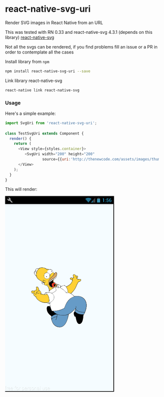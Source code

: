 # react-native-svg-uri
Render SVG images in React Native from an URL

This was tested with RN 0.33 and react-native-svg 4.3.1 (depends on this library)
[react-native-svg](https://github.com/react-native-community/react-native-svg)


Not all the svgs can be rendered, if you find problems fill an issue or a PR in 
order to contemplate all the cases

Install library from `npm`

  ```bash
  npm install react-native-svg-uri --save
  ```
  
Link library react-native-svg

  ```bash
  react-native link react-native-svg
  ```   
  
### <a name="Usage">Usage</a>

Here's a simple example:

```javascript
import SvgUri from 'react-native-svg-uri';

class TestSvgUri extends Component {
  render() {
    return (
      <View style={styles.container}>
         <SvgUri width="200" height="200"
                 source={{uri:'http://thenewcode.com/assets/images/thumbnails/homer-simpson.svg'}} /> 
      </View>
    );
  }
}
```

This will render:


![Component example](./screenshoots/sample.png)

